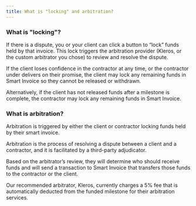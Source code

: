 ```yaml
---
title: What is "locking" and arbitration?
---
```


### What is "locking"?

If there is a dispute, you or your client can click a button to “lock” funds held by that invoice. This lock triggers the arbitration provider (Kleros, or the custom arbitrator you chose) to review and resolve the dispute. 

If the client loses confidence in the contractor at any time, or the contractor under delivers on their promise, the client may lock any remaining funds in Smart Invoice so they cannot be released or withdrawn.

Alternatively, if the client has not released funds after a milestone is complete, the contractor may lock any remaining funds in Smart Invoice.



### What is arbitration?

Arbitration is triggered by either the client or contractor locking funds held by their smart invoice. 

Arbitration is the process of resolving a dispute between a client and a contractor, and it is facilitated by a third-party adjudicator.

Based on the arbitrator’s review, they will determine who should receive funds and will send a transaction to Smart Invoice that transfers those funds to the contractor or the client. 

Our recommended arbitrator, Kleros, currently charges a 5% fee that is automatically deducted from the funded milestone for their arbitration services.